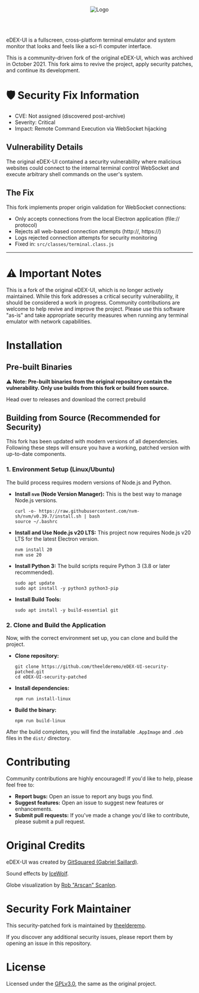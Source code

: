 

<p align="center">
  <br>
  <img alt="Logo" src="media/logo.png">
  <br>
  <br><br><br>
</p>

eDEX-UI is a fullscreen, cross-platform terminal emulator and system monitor that looks and feels like a sci-fi computer interface.

This is a community-driven fork of the original eDEX-UI, which was archived in October 2021. This fork aims to revive the project, apply security patches, and continue its development.

# 🛡️ Security Fix Information
- CVE: Not assigned (discovered post-archive)
- Severity: Critical
- Impact: Remote Command Execution via WebSocket hijacking

## Vulnerability Details
The original eDEX-UI contained a security vulnerability where malicious websites could connect to the internal terminal control WebSocket and execute arbitrary shell commands on the user's system.

## The Fix
This fork implements proper origin validation for WebSocket connections:
- Only accepts connections from the local Electron application (file:// protocol)
- Rejects all web-based connection attempts (http://, https://)
- Logs rejected connection attempts for security monitoring
- Fixed in: `src/classes/terminal.class.js`

---

# ⚠️ Important Notes

This is a fork of the original eDEX-UI, which is no longer actively maintained. While this fork addresses a critical security vulnerability, it should be considered a work in progress. Community contributions are welcome to help revive and improve the project. Please use this software "as-is" and take appropriate security measures when running any terminal emulator with network capabilities.


# Installation

## Pre-built Binaries

⚠️ **Note: Pre-built binaries from the original repository contain the vulnerability. Only use builds from this fork or build from source.**

Head over to releases and download the correct prebuild

## Building from Source (Recommended for Security)

This fork has been updated with modern versions of all dependencies. Following these steps will ensure you have a working, patched version with up-to-date components.

### 1. Environment Setup (Linux/Ubuntu)

The build process requires modern versions of Node.js and Python.

-   **Install `nvm` (Node Version Manager):** This is the best way to manage Node.js versions.
    
    
    ```
    curl -o- https://raw.githubusercontent.com/nvm-sh/nvm/v0.39.7/install.sh | bash
    source ~/.bashrc
    
    ```
    
-   **Install and Use Node.js v20 LTS:** This project now requires Node.js v20 LTS for the latest Electron version.
    
    
    
    ```
    nvm install 20
    nvm use 20
    
    ```
    
-   **Install Python 3:** The build scripts require Python 3 (3.8 or later recommended).
    
    
    ```
    sudo apt update
    sudo apt install -y python3 python3-pip
    
    ```
    
-   **Install Build Tools:**
    
    
    
    ```
    sudo apt install -y build-essential git
    
    ```
    

### 2. Clone and Build the Application

Now, with the correct environment set up, you can clone and build the project.

-   **Clone  repository:**
    
    
    ```
    git clone https://github.com/theelderemo/eDEX-UI-security-patched.git
    cd eDEX-UI-security-patched
    
    ```
    
-   **Install dependencies:**
        
    ```
    npm run install-linux
    
    ```
    
-   **Build the binary:**
        
    ```
    npm run build-linux
    
    ```
    

After the build completes, you will find the installable `.AppImage` and `.deb` files in the `dist/` directory.


# Contributing

Community contributions are highly encouraged! If you'd like to help, please feel free to:
-   **Report bugs:** Open an issue to report any bugs you find.
-   **Suggest features:** Open an issue to suggest new features or enhancements.
-   **Submit pull requests:** If you've made a change you'd like to contribute, please submit a pull request.

# Original Credits

eDEX-UI was created by [GitSquared (Gabriel Saillard)](https://github.com/GitSquared).

Sound effects by [IceWolf](https://soundcloud.com/iamicewolf).

Globe visualization by [Rob "Arscan" Scanlon](https://github.com/arscan).

# Security Fork Maintainer

This security-patched fork is maintained by [theelderemo](https://github.com/theelderemo).

If you discover any additional security issues, please report them by opening an issue in this repository.

# License

Licensed under the [GPLv3.0](https://github.com/GitSquared/edex-ui/blob/master/LICENSE), the same as the original project.
